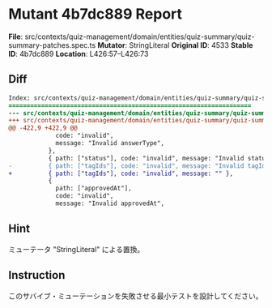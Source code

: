 # Mutant 4b7dc889 Report

**File**: src/contexts/quiz-management/domain/entities/quiz-summary/quiz-summary-patches.spec.ts
**Mutator**: StringLiteral
**Original ID**: 4533
**Stable ID**: 4b7dc889
**Location**: L426:57–L426:73

## Diff

```diff
Index: src/contexts/quiz-management/domain/entities/quiz-summary/quiz-summary-patches.spec.ts
===================================================================
--- src/contexts/quiz-management/domain/entities/quiz-summary/quiz-summary-patches.spec.ts	original
+++ src/contexts/quiz-management/domain/entities/quiz-summary/quiz-summary-patches.spec.ts	mutated #4533
@@ -422,9 +422,9 @@
             code: "invalid",
             message: "Invalid answerType",
           },
           { path: ["status"], code: "invalid", message: "Invalid status" },
-          { path: ["tagIds"], code: "invalid", message: "Invalid tagIds" },
+          { path: ["tagIds"], code: "invalid", message: "" },
           {
             path: ["approvedAt"],
             code: "invalid",
             message: "Invalid approvedAt",
```

## Hint

ミューテータ "StringLiteral" による置換。

## Instruction

このサバイブ・ミューテーションを失敗させる最小テストを設計してください。
